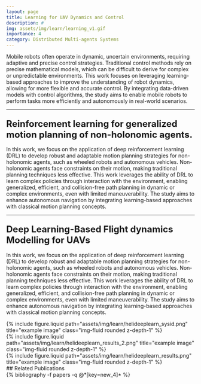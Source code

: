 ```yaml
---
layout: page
title: Learning for UAV Dynamics and Control
description: #
img: assets/img/learn/learning_v1.gif
importance: 4
category: Distributed Multi-agents Systems
---
```


Mobile robots often operate in dynamic, uncertain environments, requiring adaptive and precise control strategies. Traditional control methods rely on precise mathematical models, which can be difficult to derive for complex or unpredictable environments. This work focuses on leveraging learning-based approaches to improve the understanding of robot dynamics, allowing for more flexible and accurate control. By integrating data-driven models with control algorithms, the study aims to enable mobile robots to perform tasks more efficiently and autonomously in real-world scenarios.

<hr> <!-- Adding a line to separate sections -->

### <span style="font-weight: bold; font-size: 24px;">Reinforcement learning for generalized motion planning of non-holonomic agents.</span>

In this work, we focus on the application of deep reinforcement learning (DRL) to develop robust and adaptable motion planning strategies for non-holonomic agents, such as wheeled robots and autonomous vehicles. Non-holonomic agents face constraints on their motion, making traditional planning techniques less effective. This work leverages the ability of DRL to learn complex policies through interaction with the environment, enabling generalized, efficient, and collision-free path planning in dynamic or complex environments, even with limited maneuverability. The study aims to enhance autonomous navigation by integrating learning-based approaches with classical motion planning concepts.

<hr> <!-- Adding a line to separate sections -->

### <span style="font-weight: bold; font-size: 24px;"> Deep Learning-Based Flight dynamics Modelling for UAVs </span>

In this work, we focus on the application of deep reinforcement learning (DRL) to develop robust and adaptable motion planning strategies for non-holonomic agents, such as wheeled robots and autonomous vehicles. Non-holonomic agents face constraints on their motion, making traditional planning techniques less effective. This work leverages the ability of DRL to learn complex policies through interaction with the environment, enabling generalized, efficient, and collision-free path planning in dynamic or complex environments, even with limited maneuverability. The study aims to enhance autonomous navigation by integrating learning-based approaches with classical motion planning concepts.

<div class="row justify-content-sm-center">
    <div class="col-sm mt-3 mt-md-0">
        {% include figure.liquid path="assets/img/learn/helideeplearn_sysid.png" title="example image" class="img-fluid rounded z-depth-1" %}
    </div>
    <div class="col-sm mt-3 mt-md-0">
        {% include figure.liquid path="assets/img/learn/helideeplearn_results_2.png" title="example image" class="img-fluid rounded z-depth-1" %}
    </div>
</div>
<div class="row justify-content-sm-center">
    <div class="col-sm mt-3 mt-md-0">
        {% include figure.liquid path="assets/img/learn/helideeplearn_results.png" title="example image" class="img-fluid rounded z-depth-1" %}
    </div>
</div>
## Related Publications
<div class="publications">
  {% bibliography -f papers -q @*[key=new_4]* %}  
</div>

